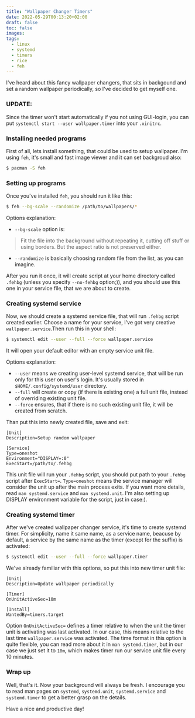 ```yaml
---
title: "Wallpaper Changer Timers"
date: 2022-05-29T00:13:20+02:00
draft: false
toc: false
images:
tags: 
  - linux
  - systemd
  - timers
  - rice
  - feh
---
```

I've heard about this fancy wallpaper changers, that sits in backgound and set a random wallpaper
periodically, so I've decided to get myself one.

### UPDATE:

Since the timer won't start automatically if you not using GUI-login, you can put `systemctl
start --user wallpaper.timer` into your `.xinitrc`.

### Installing needed programs

First of all, lets install something, that could be used to setup wallpaper. I'm using `feh`, it's
small and fast image viewer and it can set backgroud also:

```bash
$ pacman -S feh
```

### Setting up programs

Once you've installed `feh`, you should run it like this:

```bash
$ feh --bg-scale --randomize /path/to/wallpapers/*
```

Options explanation:

- `--bg-scale` option is:
> Fit the file into the background without repeating it, cutting off stuff or using borders.  But
> the aspect ratio is not preserved either.
- `--randomize` is basically choosing random file from the list, as you can imagine.

After you run it once, it will create script at your home directory called `.fehbg` (unless you
specify `--no-fehbg` option;)), and you should use this one in your service file, that we are
about to create.

### Creating systemd service

Now, we should create a systemd service file, that will run `.fehbg` script created earlier.
Choose a name for your service, I've got very creative `wallpaper.service`.Then run this in
your shell:

```bash
$ systemctl edit --user --full --force wallpaper.service
```

It will open your default editor with an empty service unit file.

Options explanation:

- `--user` means we creating user-level systemd service, that will be run only for this user on
  user's login. It's usually stored in `$HOME/.config/systemd/user` directory.
- `--full` will create or copy (if there is existing one) a full unit file, instead of overriding
  existing unit file.
- `--force` ensures, that if there is no such existing unit file, it will be created from scratch.

Than put this into newly created file, save and exit:

```console
[Unit]
Description=Setup random wallpaper

[Service]
Type=oneshot
Environment="DISPLAY=:0"
ExecStart=/path/to/.fehbg
```

This unit file will run your `.fehbg` script, you should put path to your `.fehbg` script after
`ExecStart=`. `Type=oneshot` means the service manager will consider the unit up after the main
process exits. If you want more details, read `man systemd.service` and `man systemd.unit`.
I'm also setting up DISPLAY environment variable for the script, just in case:).

### Creating systemd timer

After we've created wallpaper changer service, it's time to create systemd timer. For simplicity,
name it same name, as a service name, beacuse by default, a service by the same name as the timer
(except for the suffix) is activated:

```bash
$ systemctl edit --user --full --force wallpaper.timer
```

We've already familiar with this options, so put this into new timer unit file:

```console
[Unit]
Description=Update wallpaper periodically

[Timer]
OnUnitActiveSec=10m

[Install]
WantedBy=timers.target
```

Option `OnUnitActiveSec=` defines a timer relative to when the unit the timer unit is activating
was last activated. In our case, this means relative to the last time `wallpaper.service` was
activated. The time format in this option is quite flexible, you can read more about it in
`man systemd.timer`, but in our case we just set it to `10m`, which makes timer run our service
unit file every 10 minutes.

### Wrap up

Well, that's it. Now your background will always be fresh. I encourage you to read man pages on
`systemd`, `systemd.unit`, `systemd.service` and `systemd.timer` to get a better grasp on the
details.

Have a nice and productive day!
